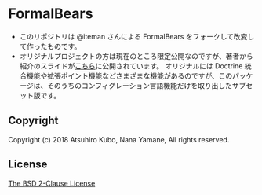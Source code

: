 # FormalBears

- このリポジトリは @iteman さんによる FormalBears をフォークして改変して作ったものです。
- オリジナルプロジェクトの方は現在のところ限定公開なのですが、著者から紹介のスライドが[こちら](https://www.slideshare.net/iteman/the-birth-of-formalbears)に公開されています。
オリジナルには Doctrine 統合機能や拡張ポイント機能などさまざまな機能があるのですが、このパッケージは、そのうちのコンフィグレーション言語機能だけを取り出したサブセット版です。

## Copyright

Copyright (c) 2018 Atsuhiro Kubo, Nana Yamane, All rights reserved.

## License

[The BSD 2-Clause License](http://opensource.org/licenses/BSD-2-Clause)
